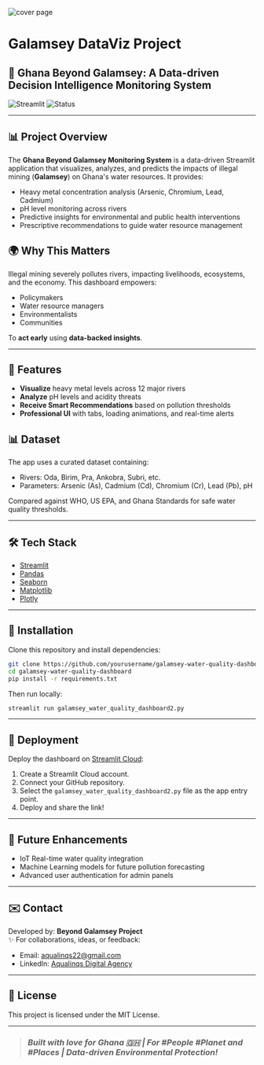
![cover page](https://github.com/user-attachments/assets/5d8784c0-1fa3-4d5a-bbb8-275accbc2bef)

# Galamsey DataViz Project
 ## 🌊 Ghana Beyond Galamsey: A Data-driven Decision Intelligence Monitoring System

![Streamlit](https://img.shields.io/badge/Built%20with-Streamlit-blue)
![Status](https://img.shields.io/badge/Status-Active-brightgreen)

---

## 📊 Project Overview
The **Ghana Beyond Galamsey Monitoring System** is a data-driven Streamlit application that visualizes, analyzes, and predicts the impacts of illegal mining (**Galamsey**) on Ghana's water resources. It provides:
- Heavy metal concentration analysis (Arsenic, Chromium, Lead, Cadmium)
- pH level monitoring across rivers
- Predictive insights for environmental and public health interventions
- Prescriptive recommendations to guide water resource management

## 🌍 Why This Matters
Illegal mining severely pollutes rivers, impacting livelihoods, ecosystems, and the economy. This dashboard empowers:
- Policymakers
- Water resource managers
- Environmentalists
- Communities

To **act early** using **data-backed insights**.

---

## 🚿 Features
- **Visualize** heavy metal levels across 12 major rivers
- **Analyze** pH levels and acidity threats
- **Receive Smart Recommendations** based on pollution thresholds
- **Professional UI** with tabs, loading animations, and real-time alerts


## 📊 Dataset
The app uses a curated dataset containing:
- Rivers: Oda, Birim, Pra, Ankobra, Subri, etc.
- Parameters: Arsenic (As), Cadmium (Cd), Chromium (Cr), Lead (Pb), pH

Compared against WHO, US EPA, and Ghana Standards for safe water quality thresholds.

---

## 🛠️ Tech Stack
- [Streamlit](https://streamlit.io/)
- [Pandas](https://pandas.pydata.org/)
- [Seaborn](https://seaborn.pydata.org/)
- [Matplotlib](https://matplotlib.org/)
- [Plotly](https://plotly.com/)

---

## 🔧 Installation

Clone this repository and install dependencies:

```bash
git clone https://github.com/yourusername/galamsey-water-quality-dashboard.git
cd galamsey-water-quality-dashboard
pip install -r requirements.txt
```

Then run locally:

```bash
streamlit run galamsey_water_quality_dashboard2.py
```

---

## 🚀 Deployment
Deploy the dashboard on [Streamlit Cloud](https://streamlit.io/cloud):

1. Create a Streamlit Cloud account.
2. Connect your GitHub repository.
3. Select the `galamsey_water_quality_dashboard2.py` file as the app entry point.
4. Deploy and share the link!

---

## 🌿 Future Enhancements
- IoT Real-time water quality integration
- Machine Learning models for future pollution forecasting
- Advanced user authentication for admin panels


---

## ✉️ Contact
Developed by: **Beyond Galamsey Project**  
✨ For collaborations, ideas, or feedback:
- Email: aqualinqs22@gmail.com
- LinkedIn: [Aqualinqs Digital Agency](https://linkedin.com)

---

## 🌿 License
This project is licensed under the MIT License.

---

> ### *Built with love for Ghana 🇬🇭 | For #People #Planet and #Places | Data-driven Environmental Protection!*
